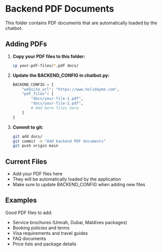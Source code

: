 # Backend PDF Documents

This folder contains PDF documents that are automatically loaded by the chatbot.

## Adding PDFs

1. **Copy your PDF files to this folder:**
   ```bash
   cp your-pdf-files/*.pdf docs/
   ```

2. **Update the BACKEND_CONFIG in chatbot.py:**
   ```python
   BACKEND_CONFIG = {
       "website_url": "https://www.holidayme.com",
       "pdf_files": [
           "docs/your-file-1.pdf",
           "docs/your-file-2.pdf",
           # Add more files here
       ]
   }
   ```

3. **Commit to git:**
   ```bash
   git add docs/
   git commit -m "Add backend PDF documents"
   git push origin main
   ```

## Current Files

- Add your PDF files here
- They will be automatically loaded by the application
- Make sure to update BACKEND_CONFIG when adding new files

## Examples

Good PDF files to add:
- Service brochures (Umrah, Dubai, Maldives packages)
- Booking policies and terms
- Visa requirements and travel guides
- FAQ documents
- Price lists and package details